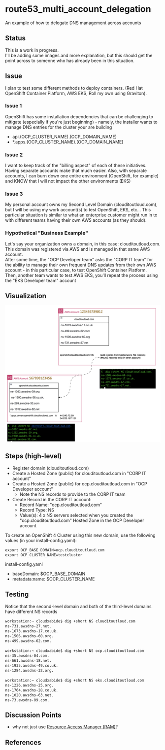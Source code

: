 # route53_multi_account_delegation
An example of how to delegate DNS management across accounts

## Status
This is a work in progress.  
I'll be adding some images and more explanation, but this should get the point across to someone who has already been in this situation.

## Issue
I plan to test some different methods to deploy containers.  (Red Hat OpenShift Container Platform, AWS EKS, Roll my own using Graviton).  

### Issue 1
OpenShift has some installation dependencies that can be challenging to mitigate (especially if you're just beginning) - namely, the installer wants to manage DNS entries for the cluster your are building 

*  api.(OCP_CLUSTER_NAME).(OCP_DOMAIN_NAME) 
*  *.apps.(OCP_CLUSTER_NAME).(OCP_DOMAIN_NAME)

### Issue 2
I want to keep track of the "billing aspect" of each of these initiatives.  Having separate accounts make that much easier.  Also, with separate accounts, I can burn down one entire environment (OpenShift, for example)  and KNOW that I will not impact the other environments (EKS)

###  Issue 3
My personal account owns my Second Level Domain (clouditoutloud.com), but I will be using my work account(s) to test OpenShift, EKS, etc...
This particular situation is similar to what an enterprise customer might run in to with different teams having their own AWS accounts (as they should).

### Hypothetical "Business Example"
Let's say your organization owns a domain, in this case: clouditoutloud.com.  This domain was registered via AWS and is managed in that same AWS account.  
After some time, the "OCP Developer team" asks the "CORP IT team" for the ability to manage their own frequent DNS updates from their own AWS account - in this particular case, to test OpenShift Container Platform.  
Then, another team wants to test AWS EKS, you'll repeat the process using the "EKS Developer team" account

## Visualization
![HostedZone-Overview](Images/HostedZone-Overview.png)

## Steps (high-level)
* Register domain (clouditoutloud.com)
* Create a Hosted Zone (public) for clouditoutloud.com in "CORP IT account"
* Create a Hosted Zone (public) for ocp.clouditoutloud.com in "OCP Developer account"
  *  Note the NS records to provide to the CORP IT team
* Create Record in the CORP IT account:
  *  Record Name:  "ocp.clouditoutloud.com"
  *  Record Type:  NS
  *  Value(s):  4 x NS servers selected when you created the "ocp.clouditoutloud.com" Hosted Zone in the OCP Developer account

To create an OpenShift 4 Cluster using this new domain, use the following values (in your install-config.yaml):
```
export OCP_BASE_DOMAIN=ocp.clouditoutloud.com
export OCP_CLUSTER_NAME=testcluster
```

install-config.yaml
  * baseDomain: $OCP_BASE_DOMAIN
  * metadata:name: $OCP_CLUSTER_NAME

## Testing
Notice that the second-level domain and both of the third-level domains have different NS records
```
workstation:~ cloudxabide$ dig +short NS clouditoutloud.com
ns-731.awsdns-27.net.
ns-1673.awsdns-17.co.uk.
ns-1506.awsdns-60.org.
ns-499.awsdns-62.com.

workstation:~ cloudxabide$ dig +short NS ocp.clouditoutloud.com
ns-35.awsdns-04.com.
ns-661.awsdns-18.net.
ns-1935.awsdns-49.co.uk.
ns-1284.awsdns-32.org.

workstation:~ cloudxabide$ dig +short NS eks.clouditoutloud.com
ns-1226.awsdns-25.org.
ns-1764.awsdns-28.co.uk.
ns-1020.awsdns-63.net.
ns-73.awsdns-09.com.
```
## Discussion Points
* why not just use [Resource Access Manager (RAM)](https://aws.amazon.com/ram/)?  

## References

